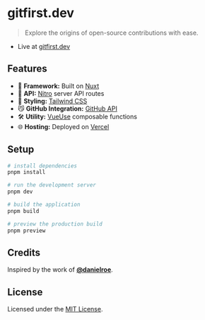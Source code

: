 # gitfirst.dev

> Explore the origins of open-source contributions with ease.

- Live at [gitfirst.dev](https://gitfirst.dev)

## Features

- 🚀 **Framework:** Built on [Nuxt](https://nuxt.com/)
- 🔌 **API:** [Nitro](https://nitro.build/) server API routes
- 🎨 **Styling:** [Tailwind CSS](https://tailwindcss.com/)
- 😼 **GitHub Integration:** [GitHub API](https://docs.github.com/rest/)
- 🛠️ **Utility:** [VueUse](https://vueuse.org/) composable functions
- 🌐 **Hosting:** Deployed on [Vercel](https://vercel.com/)

## Setup

```bash
# install dependencies
pnpm install

# run the development server
pnpm dev

# build the application
pnpm build

# preview the production build
pnpm preview
```

## Credits

Inspired by the work of [**@danielroe**](https://github.com/danielroe).

## License

Licensed under the [MIT License](LICENSE).
